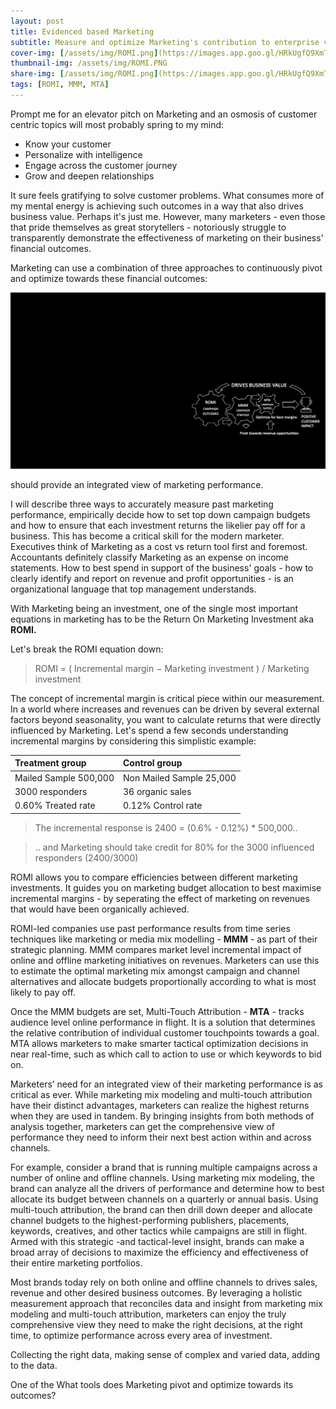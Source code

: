 ```yaml
---
layout: post
title: Evidenced based Marketing
subtitle: Measure and optimize Marketing's contribution to enterprise value
cover-img: [/assets/img/ROMI.png](https://images.app.goo.gl/HRkUgfQ9XmTdkT4R9)
thumbnail-img: /assets/img/ROMI.PNG
share-img: [/assets/img/ROMI.png](https://images.app.goo.gl/HRkUgfQ9XmTdkT4R9)
tags: [ROMI, MMM, MTA]
---
```


Prompt me for an elevator pitch on Marketing and an osmosis of customer centric topics will most probably spring to my mind: 
* Know your customer
* Personalize with intelligence
* Engage across the customer journey
* Grow and deepen relationships

It sure feels gratifying to solve customer problems. What consumes more of my mental energy is achieving such outcomes in a way that also drives business value. Perhaps it's just me. However, many marketers - even those that pride themselves as great storytellers - notoriously struggle to transparently demonstrate the effectiveness of marketing on their business' financial outcomes. 

Marketing can use a combination of three approaches to continuously pivot and optimize towards these financial outcomes:

![ROMI](/assets/img/ROMI.png)

should provide an integrated view of marketing performance.

I will describe three ways to accurately measure past marketing performance, empirically decide how to set top down campaign budgets and how to ensure that each investment returns the likelier pay off for a business. This has become a critical skill for the modern marketer. Executives think of Marketing as a cost vs return tool first and foremost. Accountants definitely classify Marketing as an expense on income statements. How to best spend in support of the business' goals - how to clearly identify and report on revenue and profit opportunities - is an organizational language that top management understands. 

With Marketing being an investment, one of the single most important equations in marketing has to be the Return On Marketing Investment aka **ROMI.**

Let's break the ROMI equation down:

> ROMI = ( Incremental margin − Marketing investment ) / Marketing investment 

The concept of incremental margin is critical piece within our measurement. In a world where increases and revenues can be driven by several external factors beyond seasonality, you want to calculate returns that were directly influenced by Marketing. Let's spend a few seconds understanding incremental margins by considering this simplistic example: 

| Treatment group | Control group |
|:------|:------|
| Mailed Sample 500,000| Non Mailed Sample 25,000|
| 3000 responders| 36 organic sales|
| 0.60% Treated rate| 0.12% Control rate|  

> The incremental response is 2400 = (0.6% - 0.12%) * 500,000..

> .. and Marketing should take credit for 80% for the 3000 influenced responders (2400/3000)

ROMI allows you to compare efficiencies between different marketing investments. It guides you on marketing budget allocation to best maximise incremental margins - by seperating the effect of marketing on revenues that would have been organically achieved. 

ROMI-led companies use past performance results from time series techniques like marketing or media mix modelling - **MMM** - as part of their strategic planning. MMM compares market level incremental impact of online and offline marketing initiatives on revenues.  Marketers can use this to estimate the optimal marketing mix amongst campaign and channel alternatives and allocate budgets proportionally according to what is most likely to pay off. 

Once the MMM budgets are set, Multi-Touch Attribution - **MTA** - tracks audience level online performance in flight. It is a solution that determines the relative contribution of individual customer touchpoints towards a goal. MTA allows marketers to make smarter tactical optimization decisions in near real-time, such as which call to action to use or which keywords to bid on. 


Marketers’ need for an integrated view of their marketing performance is as critical as ever. While marketing mix modeling and multi-touch attribution have their distinct advantages, marketers can realize the highest returns when they are used in tandem. By bringing insights from both methods of analysis together, marketers can get the comprehensive view of performance they need to inform their next best action within and across channels.

For example, consider a brand that is running multiple campaigns across a number of online and offline channels. Using marketing mix modeling, the brand can analyze all the drivers of performance and determine how to best allocate its budget between channels on a quarterly or annual basis. Using multi-touch attribution, the brand can then drill down deeper and allocate channel budgets to the highest-performing publishers, placements, keywords, creatives, and other tactics while campaigns are still in flight. Armed with this strategic -and tactical-level insight, brands can make a broad array of decisions to maximize the efficiency and effectiveness of their entire marketing portfolios.

Most brands today rely on both online and offline channels to drives sales, revenue and other desired business outcomes. By leveraging a holistic measurement approach that reconciles data and insight from marketing mix modeling and multi-touch attribution, marketers can enjoy the truly comprehensive view they need to make the right decisions, at the right time, to optimize performance across every area of investment.


Collecting the right data, making sense of complex and varied data, adding to the data. 




One of the What tools  does Marketing pivot and optimize towards its outcomes? 


